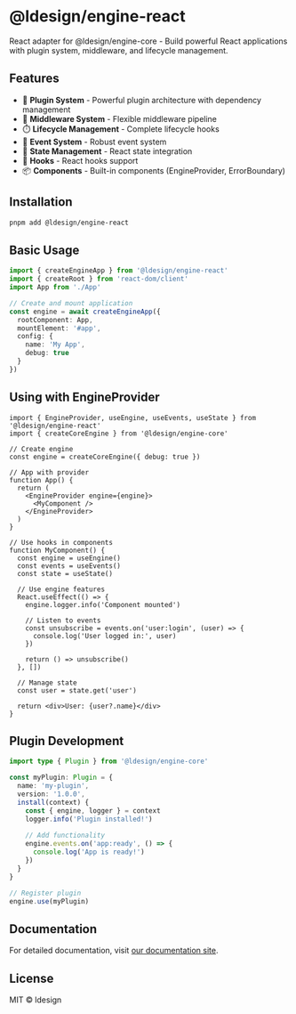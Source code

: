 # @ldesign/engine-react

React adapter for @ldesign/engine-core - Build powerful React applications with plugin system, middleware, and lifecycle management.

## Features

- 🔌 **Plugin System** - Powerful plugin architecture with dependency management
- 🔄 **Middleware System** - Flexible middleware pipeline
- ⏱️ **Lifecycle Management** - Complete lifecycle hooks
- 📡 **Event System** - Robust event system
- 💾 **State Management** - React state integration
- 🎣 **Hooks** - React hooks support
- 📦 **Components** - Built-in components (EngineProvider, ErrorBoundary)

## Installation

```bash
pnpm add @ldesign/engine-react
```

## Basic Usage

```typescript
import { createEngineApp } from '@ldesign/engine-react'
import { createRoot } from 'react-dom/client'
import App from './App'

// Create and mount application
const engine = await createEngineApp({
  rootComponent: App,
  mountElement: '#app',
  config: {
    name: 'My App',
    debug: true
  }
})
```

## Using with EngineProvider

```tsx
import { EngineProvider, useEngine, useEvents, useState } from '@ldesign/engine-react'
import { createCoreEngine } from '@ldesign/engine-core'

// Create engine
const engine = createCoreEngine({ debug: true })

// App with provider
function App() {
  return (
    <EngineProvider engine={engine}>
      <MyComponent />
    </EngineProvider>
  )
}

// Use hooks in components
function MyComponent() {
  const engine = useEngine()
  const events = useEvents()
  const state = useState()

  // Use engine features
  React.useEffect(() => {
    engine.logger.info('Component mounted')
    
    // Listen to events
    const unsubscribe = events.on('user:login', (user) => {
      console.log('User logged in:', user)
    })
    
    return () => unsubscribe()
  }, [])

  // Manage state
  const user = state.get('user')

  return <div>User: {user?.name}</div>
}
```

## Plugin Development

```typescript
import type { Plugin } from '@ldesign/engine-core'

const myPlugin: Plugin = {
  name: 'my-plugin',
  version: '1.0.0',
  install(context) {
    const { engine, logger } = context
    logger.info('Plugin installed!')
    
    // Add functionality
    engine.events.on('app:ready', () => {
      console.log('App is ready!')
    })
  }
}

// Register plugin
engine.use(myPlugin)
```

## Documentation

For detailed documentation, visit [our documentation site](https://ldesign.github.io/engine/).

## License

MIT © ldesign

